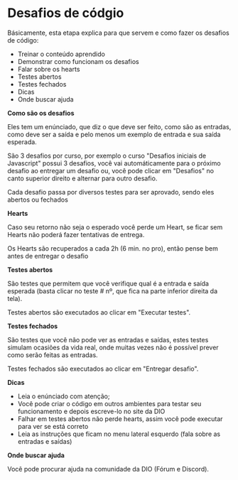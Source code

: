 # Desafios de códgio

Básicamente, esta etapa explica para que servem e como fazer os desafios de código:

- Treinar o conteúdo aprendido
- Demonstrar como funcionam os desafios
- Falar sobre os hearts
- Testes abertos
- Testes fechados
- Dicas
- Onde buscar ajuda

**Como são os desafios**

Eles tem um enúnciado, que diz o que deve ser feito, como são as entradas, como deve ser a saída e pelo menos um exemplo de entrada e sua saída esperada.

São 3 desafios por curso, por exemplo o curso "Desafios iniciais de Javascript" possui 3 desafios, você vai automáticamente para o próximo desafio ao entregar um desafio ou, você pode clicar em "Desafios" no canto superior direito e alternar para outro desafio.

Cada desafio passa por diversos testes para ser aprovado, sendo eles abertos ou fechados

**Hearts**

Caso seu retorno não seja o esperado você perde um Heart, se ficar sem Hearts não poderá fazer tentativas de entrega.

Os Hearts são recuperados a cada 2h (6 min. no pro), então pense bem antes de entregar o desafio

**Testes abertos**

São testes que permitem que você verifique qual é a entrada e saída esperada (basta clicar no teste # nº, que fica na parte inferior direita da tela).

Testes abertos são executados ao clicar em "Executar testes".

**Testes fechados**

São testes que você não pode ver as entradas e saídas, estes testes simulam ocasiões da vida real, onde muitas vezes não é possível prever como serão feitas as entradas.

Testes fechados são executados ao clicar em "Entregar desafio".

**Dicas**

- Leia o enúnciado com atenção;
- Você pode criar o código em outros ambientes para testar seu funcionamento e depois escreve-lo no site da DIO
- Falhar em testes abertos não perde hearts, assim você pode executar para ver se está correto
- Leia as instruções que ficam no menu lateral esquerdo (fala sobre as entradas e saídas)

**Onde buscar ajuda**

Você pode procurar ajuda na comunidade da DIO (Fórum e Discord).
